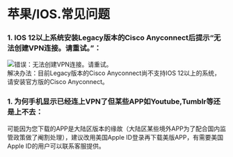 # 苹果/IOS.常见问题

### 1. IOS 12以上系统安装Legacy版本的Cisco Anyconnect后提示“无法创建VPN连接。请重试。”：  

![错误：无法创建VPN连接。请重试。](http://bqvpn.com/img/faq/ios/save_fail.jpg)  
解决办法：目前Legacy版本的Cisco Anyconnect尚不支持IOS 12以上的系统，请安装官方版的Cisco Anyconnect。

### 1. 为何手机显示已经连上VPN了但某些APP如Youtube,Tumblr等还是上不去：

可能因为您下载的APP是大陆区版本的缘故（大陆区某些境外APP为了配合国内监管政策做了阉割处理），建议改用美国Apple ID登录再下载美版APP，有需要美国Apple ID的用户可以联系客服提供。
